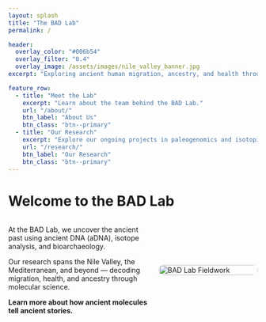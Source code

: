 ```yaml
---
layout: splash
title: "The BAD Lab"
permalink: /

header:
  overlay_color: "#006b54"
  overlay_filter: "0.4"
  overlay_image: /assets/images/nile_valley_banner.jpg
excerpt: "Exploring ancient human migration, ancestry, and health through genomics at Binghamton University."

feature_row:
  - title: "Meet the Lab"
    excerpt: "Learn about the team behind the BAD Lab."
    url: "/about/"
    btn_label: "About Us"
    btn_class: "btn--primary"
  - title: "Our Research"
    excerpt: "Explore our ongoing projects in paleogenomics and isotopic analysis."
    url: "/research/"
    btn_label: "Our Research"
    btn_class: "btn--primary"
---
```


# Welcome to the BAD Lab

<div style="display: flex; align-items: center; flex-wrap: wrap;">

<div style="flex: 2; padding-right: 20px; min-width: 250px;">

At the BAD Lab, we uncover the ancient past using ancient DNA (aDNA), isotope analysis, and bioarchaeology.

Our research spans the Nile Valley, the Mediterranean, and beyond — decoding migration, health, and ancestry through molecular science.

**Learn more about how ancient molecules tell ancient stories.**

</div>

<div style="flex: 1; min-width: 200px;">
<img src="/assets/images/img_3285.jpg" alt="BAD Lab Fieldwork" style="width:100%; max-width:300px; border-radius:10px;">
</div>

</div>

